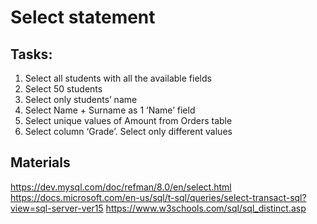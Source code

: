 # Select statement 

## Tasks:
1.	Select all students with all the available fields
2.	Select 50 students
3.	Select only students’ name
4.	Select Name + Surname as 1 ‘Name’ field 
5.	Select unique values of Amount from Orders table
6.	Select column ‘Grade’. Select only different values

## Materials
https://dev.mysql.com/doc/refman/8.0/en/select.html
https://docs.microsoft.com/en-us/sql/t-sql/queries/select-transact-sql?view=sql-server-ver15
https://www.w3schools.com/sql/sql_distinct.asp
